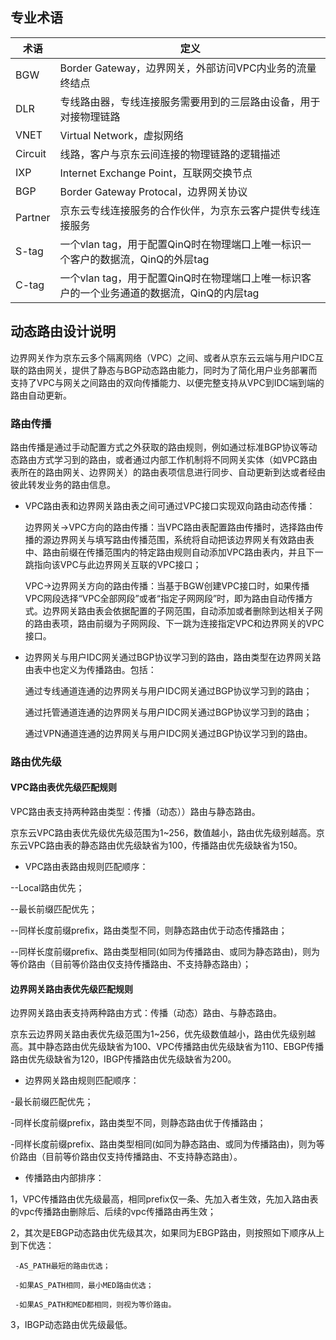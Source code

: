 ## **专业术语**

| **术语** | **定义**                                                     |
| -------- | ------------------------------------------------------------ |
| BGW      | Border Gateway，边界网关，外部访问VPC内业务的流量终结点      |
| DLR      | 专线路由器，专线连接服务需要用到的三层路由设备，用于对接物理链路 |
| VNET     | Virtual Network，虚拟网络                                    |
| Circuit  | 线路，客户与京东云间连接的物理链路的逻辑描述                 |
| IXP      | Internet Exchange Point，互联网交换节点                      |
| BGP      | Border Gateway Protocal，边界网关协议                        |
| Partner  | 京东云专线连接服务的合作伙伴，为京东云客户提供专线连接服务   |
| S-tag    | 一个vlan tag，用于配置QinQ时在物理端口上唯一标识一个客户的数据流，QinQ的外层tag |
| C-tag    | 一个vlan tag，用于配置QinQ时在物理端口上唯一标识客户的一个业务通道的数据流，QinQ的内层tag |

 ## **动态路由设计说明**
 
  边界网关作为京东云多个隔离网络（VPC）之间、或者从京东云云端与用户IDC互联的路由网关，提供了静态与BGP动态路由能力，同时为了简化用户业务部署而支持了VPC与网关之间路由的双向传播能力、以便完整支持从VPC到IDC端到端的路由自动更新。

### **路由传播**

  路由传播是通过手动配置方式之外获取的路由规则，例如通过标准BGP协议等动态路由方式学习到的路由，或者通过内部工作机制将不同网关实体（如VPC路由表所在的路由网关、边界网关）的路由表项信息进行同步、自动更新到达或者经由彼此转发业务的路由信息。

- VPC路由表和边界网关路由表之间可通过VPC接口实现双向路由动态传播：

  边界网关->VPC方向的路由传播：当VPC路由表配置路由传播时，选择路由传播的源边界网关与填写路由传播范围，系统将自动把该边界网关有效路由表中、路由前缀在传播范围内的特定路由规则自动添加VPC路由表内，并且下一跳指向该VPC与此边界网关互联的VPC接口；
  
  VPC->边界网关方向的路由传播：当基于BGW创建VPC接口时，如果传播VPC网段选择“VPC全部网段”或者“指定子网网段”时，即为路由自动传播方式。边界网关路由表会依据配置的子网范围，自动添加或者删除到达相关子网的路由表项，路由前缀为子网网段、下一跳为连接指定VPC和边界网关的VPC接口。

- 边界网关与用户IDC网关通过BGP协议学习到的路由，路由类型在边界网关路由表中也定义为传播路由。包括：

   通过专线通道连通的边界网关与用户IDC网关通过BGP协议学习到的路由；
 
   通过托管通道连通的边界网关与用户IDC网关通过BGP协议学习到的路由；
 
   通过VPN通道连通的边界网关与用户IDC网关通过BGP协议学习到的路由。
 
### **路由优先级**

#### **VPC路由表优先级匹配规则**

  VPC路由表支持两种路由类型：传播（动态））路由与静态路由。

  京东云VPC路由表优先级优先级范围为1~256，数值越小，路由优先级别越高。京东云VPC路由表的静态路由优先级缺省为100，传播路由优先级缺省为150。

  - VPC路由表路由规则匹配顺序：
  
   --Local路由优先；
   
   --最长前缀匹配优先；
   
   --同样长度前缀prefix，路由类型不同，则静态路由优于动态传播路由；
   
   --同样长度前缀prefix、路由类型相同(如同为传播路由、或同为静态路由)，则为等价路由（目前等价路由仅支持传播路由、不支持静态路由）；


#### **边界网关路由表优先级匹配规则**

  边界网关路由表支持两种路由方式：传播（动态）路由、与静态路由。

  京东云边界网关路由表优先级范围为1~256，优先级数值越小，路由优先级别越高。其中静态路由优先级缺省为100、VPC传播路由优先级缺省为110、EBGP传播路由优先级缺省为120，IBGP传播路由优先级缺省为200。

  - 边界网关路由规则匹配顺序：

   -最长前缀匹配优先；

   -同样长度前缀prefix，路由类型不同，则静态路由优于传播路由；

   -同样长度前缀prefix、路由类型相同(如同为静态路由、或同为传播路由)，则为等价路由（目前等价路由仅支持传播路由、不支持静态路由）。

   - 传播路由内部排序：

   1，VPC传播路由优先级最高，相同prefix仅一条、先加入者生效，先加入路由表的vpc传播路由删除后、后续的vpc传播路由再生效；

   2，其次是EBGP动态路由优先级其次，如果同为EBGP路由，则按照如下顺序从上到下优选：
  
     -AS_PATH最短的路由优选；
  
     -如果AS_PATH相同，最小MED路由优选；

     -如果AS_PATH和MED都相同，则视为等价路由。

  3，IBGP动态路由优先级最低。
